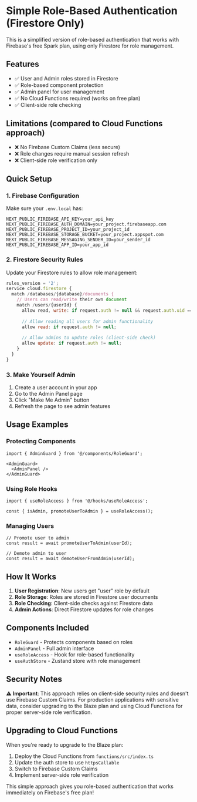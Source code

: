 # Simple Role-Based Authentication (Firestore Only)

This is a simplified version of role-based authentication that works with Firebase's free Spark plan, using only Firestore for role management.

## Features

- ✅ User and Admin roles stored in Firestore
- ✅ Role-based component protection
- ✅ Admin panel for user management
- ✅ No Cloud Functions required (works on free plan)
- ✅ Client-side role checking

## Limitations (compared to Cloud Functions approach)

- ❌ No Firebase Custom Claims (less secure)
- ❌ Role changes require manual session refresh
- ❌ Client-side role verification only

## Quick Setup

### 1. Firebase Configuration

Make sure your `.env.local` has:
```env
NEXT_PUBLIC_FIREBASE_API_KEY=your_api_key
NEXT_PUBLIC_FIREBASE_AUTH_DOMAIN=your_project.firebaseapp.com
NEXT_PUBLIC_FIREBASE_PROJECT_ID=your_project_id
NEXT_PUBLIC_FIREBASE_STORAGE_BUCKET=your_project.appspot.com
NEXT_PUBLIC_FIREBASE_MESSAGING_SENDER_ID=your_sender_id
NEXT_PUBLIC_FIREBASE_APP_ID=your_app_id
```

### 2. Firestore Security Rules

Update your Firestore rules to allow role management:

```javascript
rules_version = '2';
service cloud.firestore {
  match /databases/{database}/documents {
    // Users can read/write their own document
    match /users/{userId} {
      allow read, write: if request.auth != null && request.auth.uid == userId;
      
      // Allow reading all users for admin functionality
      allow read: if request.auth != null;
      
      // Allow admins to update roles (client-side check)
      allow update: if request.auth != null;
    }
  }
}
```

### 3. Make Yourself Admin

1. Create a user account in your app
2. Go to the Admin Panel page
3. Click "Make Me Admin" button
4. Refresh the page to see admin features

## Usage Examples

### Protecting Components
```tsx
import { AdminGuard } from '@/components/RoleGuard';

<AdminGuard>
  <AdminPanel />
</AdminGuard>
```

### Using Role Hooks
```tsx
import { useRoleAccess } from '@/hooks/useRoleAccess';

const { isAdmin, promoteUserToAdmin } = useRoleAccess();
```

### Managing Users
```tsx
// Promote user to admin
const result = await promoteUserToAdmin(userId);

// Demote admin to user  
const result = await demoteUserFromAdmin(userId);
```

## How It Works

1. **User Registration**: New users get "user" role by default
2. **Role Storage**: Roles are stored in Firestore user documents
3. **Role Checking**: Client-side checks against Firestore data
4. **Admin Actions**: Direct Firestore updates for role changes

## Components Included

- `RoleGuard` - Protects components based on roles
- `AdminPanel` - Full admin interface
- `useRoleAccess` - Hook for role-based functionality
- `useAuthStore` - Zustand store with role management

## Security Notes

⚠️ **Important**: This approach relies on client-side security rules and doesn't use Firebase Custom Claims. For production applications with sensitive data, consider upgrading to the Blaze plan and using Cloud Functions for proper server-side role verification.

## Upgrading to Cloud Functions

When you're ready to upgrade to the Blaze plan:

1. Deploy the Cloud Functions from `functions/src/index.ts`
2. Update the auth store to use `httpsCallable`
3. Switch to Firebase Custom Claims
4. Implement server-side role verification

This simple approach gives you role-based authentication that works immediately on Firebase's free plan!
